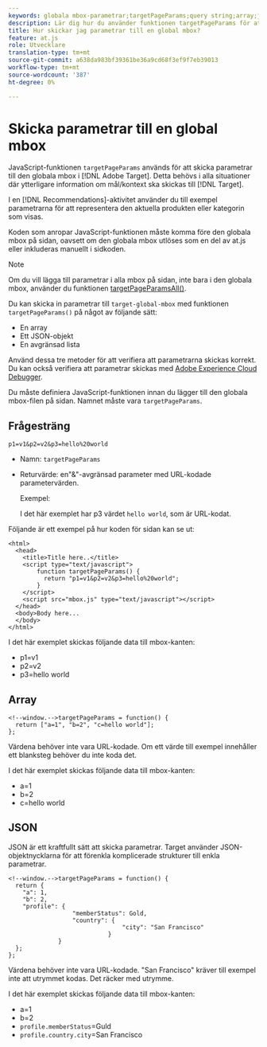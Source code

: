 ```yaml
---
keywords: globala mbox-parametrar;targetPageParams;query string;array;json;dtm;dynamic tag management
description: Lär dig hur du använder funktionen targetPageParams för att skicka ytterligare information om målinriktning eller kontext till den globala Adobe Target-rutan.
title: Hur skickar jag parametrar till en global mbox?
feature: at.js
role: Utvecklare
translation-type: tm+mt
source-git-commit: a638da983bf39361be36a9cd68f3ef9f7eb39013
workflow-type: tm+mt
source-wordcount: '387'
ht-degree: 0%

---
```



# Skicka parametrar till en global mbox

JavaScript-funktionen `targetPageParams` används för att skicka parametrar till den globala mbox i [!DNL Adobe Target]. Detta behövs i alla situationer där ytterligare information om mål/kontext ska skickas till [!DNL Target].

I en [!DNL Recommendations]-aktivitet använder du till exempel parametrarna för att representera den aktuella produkten eller kategorin som visas.

Koden som anropar JavaScript-funktionen måste komma före den globala mbox på sidan, oavsett om den globala mbox utlöses som en del av at.js eller inkluderas manuellt i sidkoden.

>[!NOTE]
>
>Om du vill lägga till parametrar i alla mbox på sidan, inte bara i den globala mbox, använder du funktionen [targetPageParamsAll()](/help/c-implementing-target/c-implementing-target-for-client-side-web/targetpageparamsall.md).

Du kan skicka in parametrar till `target-global-mbox` med funktionen `targetPageParams()` på något av följande sätt:

* En array
* Ett JSON-objekt
* En avgränsad lista

Använd dessa tre metoder för att verifiera att parametrarna skickas korrekt. Du kan också verifiera att parametrar skickas med [Adobe Experience Cloud Debugger](https://experienceleague.adobe.com/docs/debugger/using/experience-cloud-debugger.html).

Du måste definiera JavaScript-funktionen innan du lägger till den globala mbox-filen på sidan. Namnet måste vara `targetPageParams`.

## Frågesträng

```
p1=v1&p2=v2&p3=hello%20world
```

* Namn: `targetPageParams`
* Returvärde: en&quot;&amp;&quot;-avgränsad parameter med URL-kodade parametervärden.

   Exempel:

   I det här exemplet har p3 värdet `hello world`, som är URL-kodat.

Följande är ett exempel på hur koden för sidan kan se ut:

```
<html> 
  <head> 
    <title>Title here..</title> 
    <script type="text/javascript"> 
        function targetPageParams() { 
          return "p1=v1&p2=v2&p3=hello%20world";
        } 
    </script> 
    <script src="mbox.js" type="text/javascript"></script> 
  </head> 
  <body>Body here... 
  </body> 
</html>
```

I det här exemplet skickas följande data till mbox-kanten:

* p1=v1
* p2=v2
* p3=hello world

## Array

```
<!--window.-->targetPageParams = function() { 
  return ["a=1", "b=2", "c=hello world"]; 
}; 
```

Värdena behöver inte vara URL-kodade. Om ett värde till exempel innehåller ett blanksteg behöver du inte koda det.

I det här exemplet skickas följande data till mbox-kanten:

* a=1
* b=2
* c=hello world

## JSON

JSON är ett kraftfullt sätt att skicka parametrar. Target använder JSON-objektnycklarna för att förenkla komplicerade strukturer till enkla parametrar.

```
<!--window.-->targetPageParams = function() { 
  return { 
    "a": 1, 
    "b": 2, 
    "profile": { 
                  "memberStatus": Gold, 
                  "country": { 
                                "city": "San Francisco" 
                            } 
              } 
  }; 
}; 
```

Värdena behöver inte vara URL-kodade. &quot;San Francisco&quot; kräver till exempel inte att utrymmet kodas. Det räcker med utrymme.

I det här exemplet skickas följande data till mbox-kanten:

* a=1
* b=2
* `profile.memberStatus`=Guld
* `profile.country.city`=San Francisco